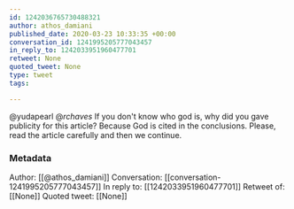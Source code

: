 ```yaml
---
id: 1242036765730488321
author: athos_damiani
published_date: 2020-03-23 10:33:35 +00:00
conversation_id: 1241995205777043457
in_reply_to: 1242033951960477701
retweet: None
quoted_tweet: None
type: tweet
tags:

---
```


@yudapearl @_rchaves_ If you don't know who god is, why did you gave publicity for this article? Because God is cited in the conclusions. Please, read the article carefully and then we continue.

### Metadata

Author: [[@athos_damiani]]
Conversation: [[conversation-1241995205777043457]]
In reply to: [[1242033951960477701]]
Retweet of: [[None]]
Quoted tweet: [[None]]
